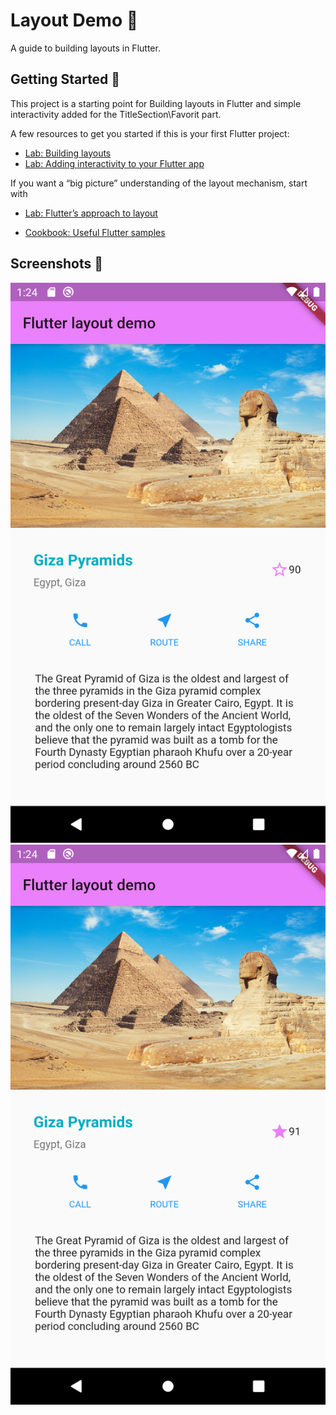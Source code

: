 # Layout Demo 📐

A guide to building layouts in Flutter.

## Getting Started 🚀

This project is a starting point for Building layouts in Flutter and simple interactivity added for the TitleSection\Favorit part.

A few resources to get you started if this is your first Flutter project:

- [Lab: Building layouts](https://flutter.dev/docs/development/ui/layout/tutorial)
- [Lab: Adding interactivity to your Flutter app](https://flutter.dev/docs/development/ui/interactive)


If you want a “big picture” understanding of the layout mechanism, start with
- [Lab: Flutter’s approach to layout](https://flutter.dev/docs/development/ui/layout)

- [Cookbook: Useful Flutter samples](https://flutter.dev/docs/cookbook)

## Screenshots 🎉

<div align="center">
<img src="/screenshots/GizaPyramids_1.png" alt="Main Screen" />
<img src="/screenshots/GizaPyramids_2.png" alt="Main Screen" />
</div>

